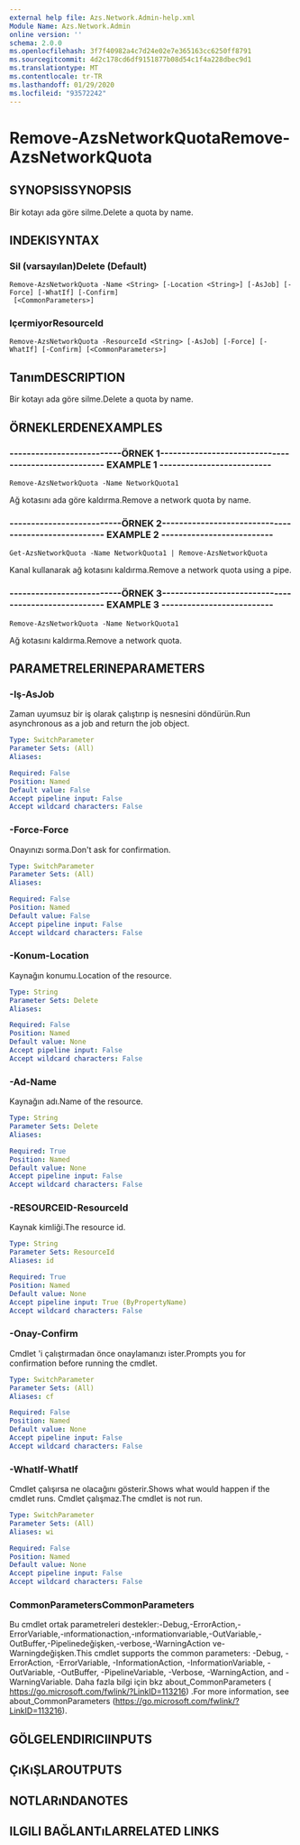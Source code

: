```yaml
---
external help file: Azs.Network.Admin-help.xml
Module Name: Azs.Network.Admin
online version: ''
schema: 2.0.0
ms.openlocfilehash: 3f7f40982a4c7d24e02e7e365163cc6250ff8791
ms.sourcegitcommit: 4d2c178cd6df9151877b08d54c1f4a228dbec9d1
ms.translationtype: MT
ms.contentlocale: tr-TR
ms.lasthandoff: 01/29/2020
ms.locfileid: "93572242"
---
```

# <span data-ttu-id="deeea-101">Remove-AzsNetworkQuota</span><span class="sxs-lookup"><span data-stu-id="deeea-101">Remove-AzsNetworkQuota</span></span>

## <span data-ttu-id="deeea-102">SYNOPSIS</span><span class="sxs-lookup"><span data-stu-id="deeea-102">SYNOPSIS</span></span>
<span data-ttu-id="deeea-103">Bir kotayı ada göre silme.</span><span class="sxs-lookup"><span data-stu-id="deeea-103">Delete a quota by name.</span></span>

## <span data-ttu-id="deeea-104">INDEKI</span><span class="sxs-lookup"><span data-stu-id="deeea-104">SYNTAX</span></span>

### <span data-ttu-id="deeea-105">Sil (varsayılan)</span><span class="sxs-lookup"><span data-stu-id="deeea-105">Delete (Default)</span></span>
```
Remove-AzsNetworkQuota -Name <String> [-Location <String>] [-AsJob] [-Force] [-WhatIf] [-Confirm]
 [<CommonParameters>]
```

### <span data-ttu-id="deeea-106">Içermiyor</span><span class="sxs-lookup"><span data-stu-id="deeea-106">ResourceId</span></span>
```
Remove-AzsNetworkQuota -ResourceId <String> [-AsJob] [-Force] [-WhatIf] [-Confirm] [<CommonParameters>]
```

## <span data-ttu-id="deeea-107">Tanım</span><span class="sxs-lookup"><span data-stu-id="deeea-107">DESCRIPTION</span></span>
<span data-ttu-id="deeea-108">Bir kotayı ada göre silme.</span><span class="sxs-lookup"><span data-stu-id="deeea-108">Delete a quota by name.</span></span>

## <span data-ttu-id="deeea-109">ÖRNEKLERDEN</span><span class="sxs-lookup"><span data-stu-id="deeea-109">EXAMPLES</span></span>

### <span data-ttu-id="deeea-110">--------------------------ÖRNEK 1--------------------------</span><span class="sxs-lookup"><span data-stu-id="deeea-110">-------------------------- EXAMPLE 1 --------------------------</span></span>
```
Remove-AzsNetworkQuota -Name NetworkQuota1
```

<span data-ttu-id="deeea-111">Ağ kotasını ada göre kaldırma.</span><span class="sxs-lookup"><span data-stu-id="deeea-111">Remove a network quota by name.</span></span>

### <span data-ttu-id="deeea-112">--------------------------ÖRNEK 2--------------------------</span><span class="sxs-lookup"><span data-stu-id="deeea-112">-------------------------- EXAMPLE 2 --------------------------</span></span>
```
Get-AzsNetworkQuota -Name NetworkQuota1 | Remove-AzsNetworkQuota
```

<span data-ttu-id="deeea-113">Kanal kullanarak ağ kotasını kaldırma.</span><span class="sxs-lookup"><span data-stu-id="deeea-113">Remove a network quota using a pipe.</span></span>

### <span data-ttu-id="deeea-114">--------------------------ÖRNEK 3--------------------------</span><span class="sxs-lookup"><span data-stu-id="deeea-114">-------------------------- EXAMPLE 3 --------------------------</span></span>
```
Remove-AzsNetworkQuota -Name NetworkQuota1
```

<span data-ttu-id="deeea-115">Ağ kotasını kaldırma.</span><span class="sxs-lookup"><span data-stu-id="deeea-115">Remove a network quota.</span></span>

## <span data-ttu-id="deeea-116">PARAMETRELERINE</span><span class="sxs-lookup"><span data-stu-id="deeea-116">PARAMETERS</span></span>

### <span data-ttu-id="deeea-117">-Iş</span><span class="sxs-lookup"><span data-stu-id="deeea-117">-AsJob</span></span>
<span data-ttu-id="deeea-118">Zaman uyumsuz bir iş olarak çalıştırıp iş nesnesini döndürün.</span><span class="sxs-lookup"><span data-stu-id="deeea-118">Run asynchronous as a job and return the job object.</span></span>

```yaml
Type: SwitchParameter
Parameter Sets: (All)
Aliases: 

Required: False
Position: Named
Default value: False
Accept pipeline input: False
Accept wildcard characters: False
```

### <span data-ttu-id="deeea-119">-Force</span><span class="sxs-lookup"><span data-stu-id="deeea-119">-Force</span></span>
<span data-ttu-id="deeea-120">Onayınızı sorma.</span><span class="sxs-lookup"><span data-stu-id="deeea-120">Don't ask for confirmation.</span></span>

```yaml
Type: SwitchParameter
Parameter Sets: (All)
Aliases: 

Required: False
Position: Named
Default value: False
Accept pipeline input: False
Accept wildcard characters: False
```

### <span data-ttu-id="deeea-121">-Konum</span><span class="sxs-lookup"><span data-stu-id="deeea-121">-Location</span></span>
<span data-ttu-id="deeea-122">Kaynağın konumu.</span><span class="sxs-lookup"><span data-stu-id="deeea-122">Location of the resource.</span></span>

```yaml
Type: String
Parameter Sets: Delete
Aliases: 

Required: False
Position: Named
Default value: None
Accept pipeline input: False
Accept wildcard characters: False
```

### <span data-ttu-id="deeea-123">-Ad</span><span class="sxs-lookup"><span data-stu-id="deeea-123">-Name</span></span>
<span data-ttu-id="deeea-124">Kaynağın adı.</span><span class="sxs-lookup"><span data-stu-id="deeea-124">Name of the resource.</span></span>

```yaml
Type: String
Parameter Sets: Delete
Aliases: 

Required: True
Position: Named
Default value: None
Accept pipeline input: False
Accept wildcard characters: False
```

### <span data-ttu-id="deeea-125">-RESOURCEID</span><span class="sxs-lookup"><span data-stu-id="deeea-125">-ResourceId</span></span>
<span data-ttu-id="deeea-126">Kaynak kimliği.</span><span class="sxs-lookup"><span data-stu-id="deeea-126">The resource id.</span></span>

```yaml
Type: String
Parameter Sets: ResourceId
Aliases: id

Required: True
Position: Named
Default value: None
Accept pipeline input: True (ByPropertyName)
Accept wildcard characters: False
```

### <span data-ttu-id="deeea-127">-Onay</span><span class="sxs-lookup"><span data-stu-id="deeea-127">-Confirm</span></span>
<span data-ttu-id="deeea-128">Cmdlet 'i çalıştırmadan önce onaylamanızı ister.</span><span class="sxs-lookup"><span data-stu-id="deeea-128">Prompts you for confirmation before running the cmdlet.</span></span>

```yaml
Type: SwitchParameter
Parameter Sets: (All)
Aliases: cf

Required: False
Position: Named
Default value: None
Accept pipeline input: False
Accept wildcard characters: False
```

### <span data-ttu-id="deeea-129">-WhatIf</span><span class="sxs-lookup"><span data-stu-id="deeea-129">-WhatIf</span></span>
<span data-ttu-id="deeea-130">Cmdlet çalışırsa ne olacağını gösterir.</span><span class="sxs-lookup"><span data-stu-id="deeea-130">Shows what would happen if the cmdlet runs.</span></span>
<span data-ttu-id="deeea-131">Cmdlet çalışmaz.</span><span class="sxs-lookup"><span data-stu-id="deeea-131">The cmdlet is not run.</span></span>

```yaml
Type: SwitchParameter
Parameter Sets: (All)
Aliases: wi

Required: False
Position: Named
Default value: None
Accept pipeline input: False
Accept wildcard characters: False
```

### <span data-ttu-id="deeea-132">CommonParameters</span><span class="sxs-lookup"><span data-stu-id="deeea-132">CommonParameters</span></span>
<span data-ttu-id="deeea-133">Bu cmdlet ortak parametreleri destekler:-Debug,-ErrorAction,-ErrorVariable,-ınformationaction,-ınformationvariable,-OutVariable,-OutBuffer,-Pipelinedeğişken,-verbose,-WarningAction ve-Warningdeğişken.</span><span class="sxs-lookup"><span data-stu-id="deeea-133">This cmdlet supports the common parameters: -Debug, -ErrorAction, -ErrorVariable, -InformationAction, -InformationVariable, -OutVariable, -OutBuffer, -PipelineVariable, -Verbose, -WarningAction, and -WarningVariable.</span></span> <span data-ttu-id="deeea-134">Daha fazla bilgi için bkz about_CommonParameters ( https://go.microsoft.com/fwlink/?LinkID=113216) .</span><span class="sxs-lookup"><span data-stu-id="deeea-134">For more information, see about_CommonParameters (https://go.microsoft.com/fwlink/?LinkID=113216).</span></span>

## <span data-ttu-id="deeea-135">GÖLGELENDIRICI</span><span class="sxs-lookup"><span data-stu-id="deeea-135">INPUTS</span></span>

## <span data-ttu-id="deeea-136">ÇıKıŞLAR</span><span class="sxs-lookup"><span data-stu-id="deeea-136">OUTPUTS</span></span>

## <span data-ttu-id="deeea-137">NOTLARıNDA</span><span class="sxs-lookup"><span data-stu-id="deeea-137">NOTES</span></span>

## <span data-ttu-id="deeea-138">ILGILI BAĞLANTıLAR</span><span class="sxs-lookup"><span data-stu-id="deeea-138">RELATED LINKS</span></span>

